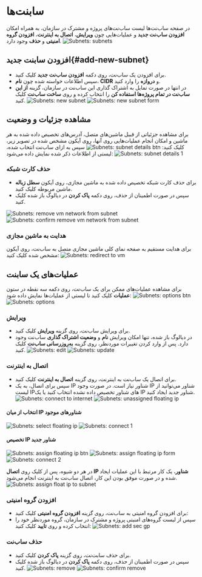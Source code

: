 # سابنت‌ها

در صفحه ساب‌نت‌ها لیست ساب‌نت‌های پروژه و مشترک در سازمان، به همراه امکان **افزودن ساب‌نت جدید** و عملیات‌هایی چون **ویرایش**، **اتصال به اینترنت**، **افزودن گروه امنیتی** و **حذف** وجود دارد.
![Subnets: subnets](subnets.png)

## افزودن سابنت جدید{#add-new-subnet}

- برای افزودن یک ساب‌نت، روی دکمه **افزودن ساب‌نت جدید** کلیک کنید.
- سپس اطلاعات خواسته شده چون **نام**، **CIDR** و **دروازه** را وارد کنید.
- در انتها در صورت تمایل به اشتراک گذاری این ساب‌نت در سازمان، گزینه **از این ساب‌نت در تمام پروژه‌ها استفاده کن** را انتخاب کرده و روی **ساخت ساب‌نت** کلیک کنید.
  ![Subnets: new subnet](new-subnet-btn.png)
  ![Subnets: new subnet form](new-subnet-form.png)

## مشاهده جزئیات و وضعیت

برای مشاهده جزئیاتی از قبیل ماشین‌های متصل، آدرس‌های تخصیص داده شده به هر ماشین و امکان انجام عملیات‌هایی روی آنها، روی آیکون مشخص شده در تصویر زیر، کلیک کنید:
![Subnets: subnet details btn](subnet-details-btn.png)
سپس به ازای ساب‌نت انتخاب شده، لیستی از اطلاعات ذکر شده نمایش داده می‌شود:
![Subnets: subnet details 1](subnet-details-1.png)

### حذف کارت شبکه

- برای حذف کارت شبکه تخصیص داده شده به ماشین مجازی، روی آیکون **سطل زباله** ماشین مربوطه کلیک کنید.
- سپس در صورت اطمینان از حذف، روی دکمه **پاک کردن** در دیالوگ باز شده کلیک کنید.

![Subnets: remove vm network from subnet](remove-vm-network-from-subnet.png)
![Subnets: confirm remove vm network from subnet](confirm-remove-vm-network-from-subnet.png)

### هدایت به ماشین مجازی

برای هدایت مستقیم به صفحه نمای کلی ماشین مجازی متصل به ساب‌نت، روی آیکون مشخص شده کلیک کنید:
![Subnets: redirect to vm](redirect-to-vm.png)

## عملیات‌های یک سابنت‌

برای مشاهده عملیات‌های ممکن برای یک ساب‌نت، روی دکمه سه نقطه در ستون **عملیات** کلیک کنید تا لیستی از عملیات‌ها نمایش داده شود:
![Subnets: options btn](subnet-options-btn.png)
![Subnets: options](subnet-options.png)

### ویرایش

- برای ویرایش ساب‌نت، روی گزینه **ویرایش** کلیک کنید.
- در دیالوگ باز شده، تنها امکان ویرایش **نام** و **وضعیت اشتراک گذاری** ساب‌نت وجود دارد. پس از وارد کردن تغییرات موردنظر، روی گزینه **به‌روزرسانی ساب‌نت** کلیک کنید.
  ![Subnets: edit](edit-subnet.png)
  ![Subnets: update](update-subnet.png)

### اتصال به اینترنت

- برای اتصال یک ساب‌نت به اینترنت، روی گزینه **اتصال به اینترنت** کلیک کنید.
- سپس برای اتصال، به یک IP شناور نیاز است. در صورت وجود IP شناور می‌توانید از لیست IPهای شناور تخصیص داده نشده انتخاب کنید یا یک IP شناور جدید ایجاد کنید.
  ![Subnets: connect to internet](connect-to-internet.png)
  ![Subnets: unassigned floating ip](unassigned-floating-ip.png)

#### انتخاب از میان IP شناورهای موجود

![Subnets: select floating ip](select-unassigned-floating-ip.png)
![Subnets: connect 1](connect-to-internet-1.png)

#### تخصیص IP شناور جدید

![Subnets: assign floating ip btn](assign-floating-ip-btn.png)
![Subnets: assign floating ip form](assign-floating-ip-form.png)
![Subnets: connect 2](connect-to-internet-2.png)

در هر دو شیوه، پس از کلیک روی **اتصال IP شناور**، یک کار مرتبط با این عملیات ایجاد شده و در صورت موفق بودن این کار، اتصال ساب‌نت به اینترنت انجام می‌شود.
![Subnets: assign float ip to subnet](assign-float-ip-to-subnet.png)

### افزودن گروه امنیتی

- برای افزودن گروه امنیتی به ساب‌نت، روی گزینه **افزودن گروه امنیتی** کلیک کنید:
- سپس از لیست گروه‌های امنیتی پروژه و مشترک در سازمان، گروه موردنظر خود را انتخاب کرده و روی **تایید** کلیک کنید:
  ![Subnets: add sec gp](add-sec-gp-to-subnet.png)

### حذف ساب‌نت

- برای حذف سابت‌نت، روی گزینه **پاک کردن** کلیک کنید.
- سپس در صورت اطمینان از حذف، روی دکمه **پاک کردن** در دیالوگ باز شده کلیک کنید.
  ![Subnets: remove](remove-subnet.png)
  ![Subnets: confirm remove](confirm-remove-subnet.png)
